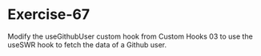 # Exercise-67

Modify the useGithubUser custom hook from Custom Hooks 03 to use the useSWR hook to fetch the data of a Github user.